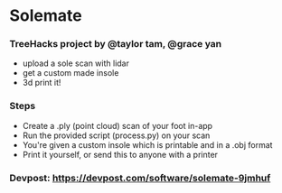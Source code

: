 # Solemate

### TreeHacks project by @taylor tam, @grace yan
- upload a sole scan with lidar
- get a custom made insole
- 3d print it!

### Steps
- Create a .ply (point cloud) scan of your foot in-app
- Run the provided script (process.py) on your scan
- You're given a custom insole which is printable and in a .obj format
- Print it yourself, or send this to anyone with a printer

### Devpost: https://devpost.com/software/solemate-9jmhuf
